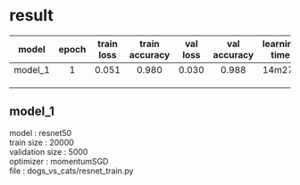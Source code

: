 # result

|model|epoch|train loss|train accuracy|val loss|val accuracy|learning time|
|:--:|:--:|:--:|:--:|:--:|:--:|:--:|
|model_1|1|0.051|0.980|0.030|0.988|14m27s
||||
||||
||||


## model_1
model : resnet50  
train size : 20000  
validation size : 5000  
optimizer : momentumSGD  
file : dogs_vs_cats/resnet_train.py  
